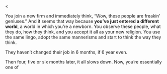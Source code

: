 <<p>You join a new firm and immediately think, “Wow, these people are freakin&#8217; geniuses.” And it seems that way because <strong>you&#8217;ve just entered a different world</strong>, a world in which you&#8217;re a newborn. You observe these people, what they do, how they think, and you accept it all as your new religion. You use the same lingo, adopt the same mannerisms and start to think the way they think.</p><p>They haven&#8217;t changed their job in 6 months, if 6 year even.</p><p>Then four, five or six months later, it all slows down. Now, you&#8217;re essentially one of</p>
